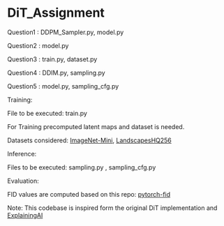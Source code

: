 # DiT_Assignment

Question1 : DDPM_Sampler.py, model.py

Question2 : model.py

Question3 : train.py, dataset.py

Question4 : DDIM.py, sampling.py

Question5 : model.py, sampling_cfg.py

Training: 

File to be executed: train.py

For Training precomputed latent maps and dataset is needed.

Datasets considered: [ImageNet-Mini](https://www.kaggle.com/datasets/ifigotin/imagenetmini-1000/data), [LandscapesHQ256](https://github.com/universome/alis/blob/master/lhq.md)

Inference:

Files to be executed: sampling.py , sampling_cfg.py

Evaluation:

FID values are computed based on this repo: [pytorch-fid](https://github.com/mseitzer/pytorch-fid)

Note: This codebase is inspired form the original DiT implementation and [ExplainingAI](https://github.com/explainingai-code/DiT-PyTorch/tree/main)

